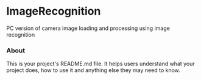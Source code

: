 ImageRecognition
================

PC version of camera image loading and processing using image recognition

### About

This is your project's README.md file. It helps users understand what your
project does, how to use it and anything else they may need to know.